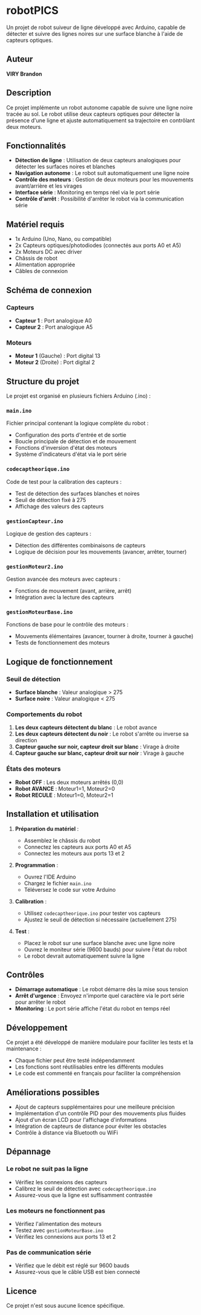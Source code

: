 # robotPICS

Un projet de robot suiveur de ligne développé avec Arduino, capable de détecter et suivre des lignes noires sur une surface blanche à l'aide de capteurs optiques.

## Auteur

**VIRY Brandon**

## Description

Ce projet implémente un robot autonome capable de suivre une ligne noire tracée au sol. Le robot utilise deux capteurs optiques pour détecter la présence d'une ligne et ajuste automatiquement sa trajectoire en contrôlant deux moteurs.

## Fonctionnalités

- **Détection de ligne** : Utilisation de deux capteurs analogiques pour détecter les surfaces noires et blanches
- **Navigation autonome** : Le robot suit automatiquement une ligne noire
- **Contrôle des moteurs** : Gestion de deux moteurs pour les mouvements avant/arrière et les virages
- **Interface série** : Monitoring en temps réel via le port série
- **Contrôle d'arrêt** : Possibilité d'arrêter le robot via la communication série

## Matériel requis

- 1x Arduino (Uno, Nano, ou compatible)
- 2x Capteurs optiques/photodiodes (connectés aux ports A0 et A5)
- 2x Moteurs DC avec driver
- Châssis de robot
- Alimentation appropriée
- Câbles de connexion

## Schéma de connexion

### Capteurs
- **Capteur 1** : Port analogique A0
- **Capteur 2** : Port analogique A5

### Moteurs
- **Moteur 1** (Gauche) : Port digital 13
- **Moteur 2** (Droite) : Port digital 2

## Structure du projet

Le projet est organisé en plusieurs fichiers Arduino (.ino) :

### `main.ino`
Fichier principal contenant la logique complète du robot :
- Configuration des ports d'entrée et de sortie
- Boucle principale de détection et de mouvement
- Fonctions d'inversion d'état des moteurs
- Système d'indicateurs d'état via le port série

### `codecaptheorique.ino`
Code de test pour la calibration des capteurs :
- Test de détection des surfaces blanches et noires
- Seuil de détection fixé à 275
- Affichage des valeurs des capteurs

### `gestionCapteur.ino`
Logique de gestion des capteurs :
- Détection des différentes combinaisons de capteurs
- Logique de décision pour les mouvements (avancer, arrêter, tourner)

### `gestionMoteur2.ino`
Gestion avancée des moteurs avec capteurs :
- Fonctions de mouvement (avant, arrière, arrêt)
- Intégration avec la lecture des capteurs

### `gestionMoteurBase.ino`
Fonctions de base pour le contrôle des moteurs :
- Mouvements élémentaires (avancer, tourner à droite, tourner à gauche)
- Tests de fonctionnement des moteurs

## Logique de fonctionnement

### Seuil de détection
- **Surface blanche** : Valeur analogique > 275
- **Surface noire** : Valeur analogique < 275

### Comportements du robot
1. **Les deux capteurs détectent du blanc** : Le robot avance
2. **Les deux capteurs détectent du noir** : Le robot s'arrête ou inverse sa direction
3. **Capteur gauche sur noir, capteur droit sur blanc** : Virage à droite
4. **Capteur gauche sur blanc, capteur droit sur noir** : Virage à gauche

### États des moteurs
- **Robot OFF** : Les deux moteurs arrêtés (0,0)
- **Robot AVANCE** : Moteur1=1, Moteur2=0
- **Robot RECULE** : Moteur1=0, Moteur2=1

## Installation et utilisation

1. **Préparation du matériel** :
   - Assemblez le châssis du robot
   - Connectez les capteurs aux ports A0 et A5
   - Connectez les moteurs aux ports 13 et 2

2. **Programmation** :
   - Ouvrez l'IDE Arduino
   - Chargez le fichier `main.ino`
   - Téléversez le code sur votre Arduino

3. **Calibration** :
   - Utilisez `codecaptheorique.ino` pour tester vos capteurs
   - Ajustez le seuil de détection si nécessaire (actuellement 275)

4. **Test** :
   - Placez le robot sur une surface blanche avec une ligne noire
   - Ouvrez le moniteur série (9600 bauds) pour suivre l'état du robot
   - Le robot devrait automatiquement suivre la ligne

## Contrôles

- **Démarrage automatique** : Le robot démarre dès la mise sous tension
- **Arrêt d'urgence** : Envoyez n'importe quel caractère via le port série pour arrêter le robot
- **Monitoring** : Le port série affiche l'état du robot en temps réel

## Développement

Ce projet a été développé de manière modulaire pour faciliter les tests et la maintenance :
- Chaque fichier peut être testé indépendamment
- Les fonctions sont réutilisables entre les différents modules
- Le code est commenté en français pour faciliter la compréhension

## Améliorations possibles

- Ajout de capteurs supplémentaires pour une meilleure précision
- Implémentation d'un contrôle PID pour des mouvements plus fluides
- Ajout d'un écran LCD pour l'affichage d'informations
- Intégration de capteurs de distance pour éviter les obstacles
- Contrôle à distance via Bluetooth ou WiFi

## Dépannage

### Le robot ne suit pas la ligne
- Vérifiez les connexions des capteurs
- Calibrez le seuil de détection avec `codecaptheorique.ino`
- Assurez-vous que la ligne est suffisamment contrastée

### Les moteurs ne fonctionnent pas
- Vérifiez l'alimentation des moteurs
- Testez avec `gestionMoteurBase.ino`
- Vérifiez les connexions aux ports 13 et 2

### Pas de communication série
- Vérifiez que le débit est réglé sur 9600 bauds
- Assurez-vous que le câble USB est bien connecté

## Licence

Ce projet n'est sous aucune licence spécifique.
